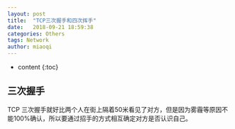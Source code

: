 ```yaml
---
layout: post
title:  "TCP三次握手和四次挥手"
date:   2018-09-21 18:59:38
categories: Others
tags: Network
author: miaoqi
---
```


* content
{:toc} 

## 三次握手

TCP 三次握手就好比两个人在街上隔着50米看见了对方，但是因为雾霾等原因不能100%确认，所以要通过招手的方式相互确定对方是否认识自己。